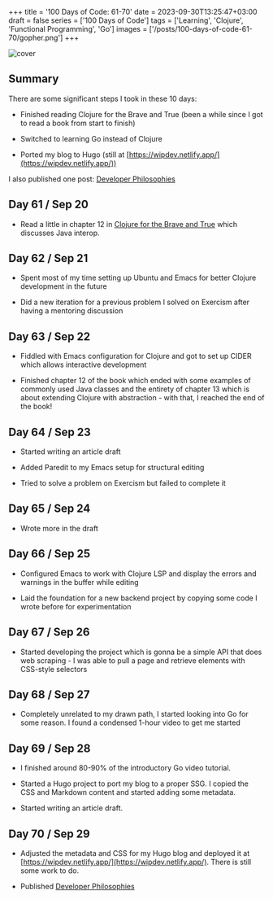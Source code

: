 +++
title = '100 Days of Code: 61-70'
date = 2023-09-30T13:25:47+03:00
draft = false
series = ['100 Days of Code']
tags = ['Learning', 'Clojure', 'Functional Programming', 'Go']
images = ['/posts/100-days-of-code-61-70/gopher.png']
+++

![cover](/posts/100-days-of-code-61-70/gopher.png)

## Summary

There are some significant steps I took in these 10 days:

* Finished reading Clojure for the Brave and True (been a while since I got to read a book from start to finish)
    
* Switched to learning Go instead of Clojure
    
* Ported my blog to Hugo (still at [https://wipdev.netlify.app/](https://wipdev.netlify.app/))
    

I also published one post: [Developer Philosophies](/posts/developer-philosophies)

## Day 61 / Sep 20

* Read a little in chapter 12 in [Clojure for the Brave and True](https://www.braveclojure.com/clojure-for-the-brave-and-true/) which discusses Java interop.
    

## Day 62 / Sep 21

* Spent most of my time setting up Ubuntu and Emacs for better Clojure development in the future
    
* Did a new iteration for a previous problem I solved on Exercism after having a mentoring discussion
    

## Day 63 / Sep 22

* Fiddled with Emacs configuration for Clojure and got to set up CIDER which allows interactive development
    
* Finished chapter 12 of the book which ended with some examples of commonly used Java classes and the entirety of chapter 13 which is about extending Clojure with abstraction - with that, I reached the end of the book!
    

## Day 64 / Sep 23

* Started writing an article draft
    
* Added Paredit to my Emacs setup for structural editing
    
* Tried to solve a problem on Exercism but failed to complete it
    

## Day 65 / Sep 24

* Wrote more in the draft
    

## Day 66 / Sep 25

* Configured Emacs to work with Clojure LSP and display the errors and warnings in the buffer while editing
    
* Laid the foundation for a new backend project by copying some code I wrote before for experimentation
    

## Day 67 / Sep 26

* Started developing the project which is gonna be a simple API that does web scraping - I was able to pull a page and retrieve elements with CSS-style selectors
    

## Day 68 / Sep 27

* Completely unrelated to my drawn path, I started looking into Go for some reason. I found a condensed 1-hour video to get me started
    

## Day 69 / Sep 28

* I finished around 80-90% of the introductory Go video tutorial.
    
* Started a Hugo project to port my blog to a proper SSG. I copied the CSS and Markdown content and started adding some metadata.
    
* Started writing an article draft.
    

## Day 70 / Sep 29

* Adjusted the metadata and CSS for my Hugo blog and deployed it at [https://wipdev.netlify.app/](https://wipdev.netlify.app/). There is still some work to do.
    
* Published [Developer Philosophies](/posts/developer-philosophies)

